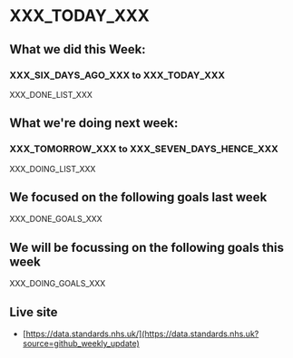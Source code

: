 # XXX_TODAY_XXX

## What we did this Week:
### XXX_SIX_DAYS_AGO_XXX to XXX_TODAY_XXX

XXX_DONE_LIST_XXX

## What we're doing next week:
### XXX_TOMORROW_XXX to XXX_SEVEN_DAYS_HENCE_XXX

XXX_DOING_LIST_XXX

## We focused on the following goals last week

XXX_DONE_GOALS_XXX

## We will be focussing on the following goals this week

XXX_DOING_GOALS_XXX

## Live site  
* [https://data.standards.nhs.uk/](https://data.standards.nhs.uk?source=github_weekly_update)


